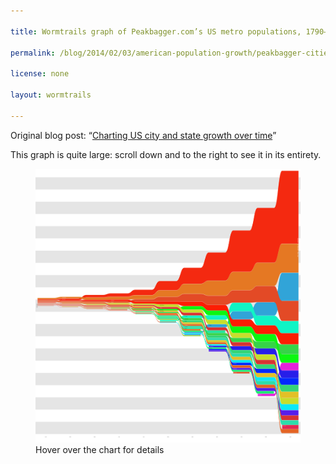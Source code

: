 ```yaml
---

title: Wormtrails graph of Peakbagger.com’s US metro populations, 1790–1890

permalink: /blog/2014/02/03/american-population-growth/peakbagger-cities-1790-1890

license: none

layout: wormtrails

---
```

Original blog post: “[Charting US city and state growth over time][1]”

This graph is quite large: scroll down and to the right to see it in its entirety.

<figure>
    <img src="/assets/images/wormtrails/peakbagger-cities-1790-1890.png" usemap="#clmap">
    <figcaption id="wormtrails-banner">Hover over the chart for details</figcaption>
</figure>
<map name="clmap">
    <area target="_new" shape="rect" onmouseover="updateBanner('Hartford (pop. 2,700)', '#D25E37')" coords="25,1682,225,1683">
    <area target="_new" shape="rect" onmouseover="updateBanner('Alexandria, VA (pop. 2,800)', '#D95231')" coords="25,1679,225,1680">
    <area target="_new" shape="rect" onmouseover="updateBanner('Petersburg, VA (pop. 2,800)', '#D95330')" coords="25,1677,225,1677">
    <area target="_new" shape="rect" onmouseover="updateBanner('Norfolk (pop. 3,000)', '#F41E0F')" coords="25,1674,225,1675">
    <area target="_new" shape="rect" onmouseover="updateBanner('Albany (pop. 3,500)', '#D73332')" coords="25,1671,225,1672">
    <area target="_new" shape="rect" onmouseover="updateBanner('Richmond (pop. 3,800)', '#E75A21')" coords="25,1667,225,1669">
    <area target="_new" shape="rect" onmouseover="updateBanner('Middleborough, MA (pop. 4,500)', '#E22727')" coords="25,1664,225,1665">
    <area target="_new" shape="rect" onmouseover="updateBanner('New Haven (pop. 4,500)', '#DD582C')" coords="25,1661,225,1662">
    <area target="_new" shape="rect" onmouseover="updateBanner('Nantucket (pop. 4,600)', '#E75621')" coords="25,1657,225,1659">
    <area target="_new" shape="rect" onmouseover="updateBanner('Portsmouth, NH (pop. 4,700)', '#F92609')" coords="25,1654,225,1655">
    <area target="_new" shape="rect" onmouseover="updateBanner('Newburyport, MA (pop. 4,800)', '#DE6A2C')" coords="25,1651,225,1652">
    <area target="_new" shape="rect" onmouseover="updateBanner('Gloucester, MA (pop. 5,300)', '#D54035')" coords="25,1647,225,1649">
    <area target="_new" shape="rect" onmouseover="updateBanner('Providence (pop. 6,400)', '#E46424')" coords="25,1643,225,1645">
    <area target="_new" shape="rect" onmouseover="updateBanner('Newport, RI (pop. 6,700)', '#D75633')" coords="25,1639,225,1641">
    <area target="_new" shape="rect" onmouseover="updateBanner('Baltimore (pop. 13,500)', '#FD1D03')" coords="25,1633,225,1637">
    <area target="_new" shape="rect" onmouseover="updateBanner('Salem, MA (pop. 13,600)', '#DA4A2F')" coords="25,1627,225,1631">
    <area target="_new" shape="rect" onmouseover="updateBanner('Charleston (pop. 16,400)', '#F06315')" coords="25,1620,225,1625">
    <area target="_new" shape="rect" onmouseover="updateBanner('Boston (pop. 18,300)', '#E34A26')" coords="25,1612,225,1618">
    <area target="_new" shape="rect" onmouseover="updateBanner('New York (pop. 33,100)', '#F42910')" coords="25,1601,225,1610">
    <area target="_new" shape="rect" onmouseover="updateBanner('Philadelphia (pop. 44,100)', '#E57823')" coords="25,1585,225,1599">
    <area target="_new" shape="rect" onmouseover="updateBanner('Middleborough, MA (pop. 4,500)', '#E22727')" coords="325,1696,525,1697">
    <area target="_new" shape="rect" onmouseover="updateBanner('New London, CT (pop. 5,200)', '#CCA83D')" coords="325,1692,525,1694">
    <area target="_new" shape="rect" onmouseover="updateBanner('Savannah (pop. 5,200)', '#D7CE33')" coords="325,1689,525,1690">
    <area target="_new" shape="rect" onmouseover="updateBanner('Schenectady, NY (pop. 5,300)', '#D6C433')" coords="325,1685,525,1687">
    <area target="_new" shape="rect" onmouseover="updateBanner('Gloucester, MA (pop. 5,300)', '#D54035')" coords="325,1681,525,1683">
    <area target="_new" shape="rect" onmouseover="updateBanner('Portsmouth, NH (pop. 5,300)', '#F92609')" coords="325,1678,525,1679">
    <area target="_new" shape="rect" onmouseover="updateBanner('Albany (pop. 5,300)', '#D73332')" coords="325,1674,525,1676">
    <area target="_new" shape="rect" onmouseover="updateBanner('Nantucket (pop. 5,600)', '#E75621')" coords="325,1671,525,1672">
    <area target="_new" shape="rect" onmouseover="updateBanner('Richmond (pop. 5,700)', '#E75A21')" coords="325,1667,525,1669">
    <area target="_new" shape="rect" onmouseover="updateBanner('Newburyport, MA (pop. 6,000)', '#DE6A2C')" coords="325,1663,525,1665">
    <area target="_new" shape="rect" onmouseover="updateBanner('Newport, RI (pop. 6,700)', '#D75633')" coords="325,1659,525,1661">
    <area target="_new" shape="rect" onmouseover="updateBanner('Norfolk (pop. 6,900)', '#F41E0F')" coords="325,1655,525,1657">
    <area target="_new" shape="rect" onmouseover="updateBanner('Providence (pop. 7,600)', '#E46424')" coords="325,1651,525,1653">
    <area target="_new" shape="rect" onmouseover="updateBanner('Washington (pop. 11,200)', '#E2C027')" coords="325,1645,525,1649">
    <area target="_new" shape="rect" onmouseover="updateBanner('Salem, MA (pop. 14,700)', '#DA4A2F')" coords="325,1639,525,1643">
    <area target="_new" shape="rect" onmouseover="updateBanner('Charleston (pop. 18,800)', '#F06315')" coords="325,1631,525,1637">
    <area target="_new" shape="rect" onmouseover="updateBanner('Boston (pop. 24,900)', '#E34A26')" coords="325,1622,525,1629">
    <area target="_new" shape="rect" onmouseover="updateBanner('Baltimore (pop. 26,500)', '#FD1D03')" coords="325,1612,525,1620">
    <area target="_new" shape="rect" onmouseover="updateBanner('New York (pop. 60,500)', '#F42910')" coords="325,1592,525,1610">
    <area target="_new" shape="rect" onmouseover="updateBanner('Philadelphia (pop. 61,600)', '#E57823')" coords="325,1571,525,1590">
    <area target="_new" shape="rect" onmouseover="updateBanner('New Haven (pop. 5,800)', '#DD582C')" coords="625,1719,825,1721">
    <area target="_new" shape="rect" onmouseover="updateBanner('Schenectady, NY (pop. 5,900)', '#D6C433')" coords="625,1716,825,1717">
    <area target="_new" shape="rect" onmouseover="updateBanner('Gloucester, MA (pop. 5,900)', '#D54035')" coords="625,1712,825,1714">
    <area target="_new" shape="rect" onmouseover="updateBanner('Nantucket (pop. 6,800)', '#E75621')" coords="625,1708,825,1710">
    <area target="_new" shape="rect" onmouseover="updateBanner('Portsmouth, NH (pop. 6,900)', '#F92609')" coords="625,1704,825,1706">
    <area target="_new" shape="rect" onmouseover="updateBanner('Portland, ME (pop. 7,200)', '#9AD436')" coords="625,1700,825,1702">
    <area target="_new" shape="rect" onmouseover="updateBanner('Newburyport, MA (pop. 7,600)', '#DE6A2C')" coords="625,1695,825,1698">
    <area target="_new" shape="rect" onmouseover="updateBanner('Newport, RI (pop. 7,900)', '#D75633')" coords="625,1691,825,1693">
    <area target="_new" shape="rect" onmouseover="updateBanner('Norfolk (pop. 9,200)', '#F41E0F')" coords="625,1686,825,1689">
    <area target="_new" shape="rect" onmouseover="updateBanner('Richmond (pop. 9,700)', '#E75A21')" coords="625,1681,825,1684">
    <area target="_new" shape="rect" onmouseover="updateBanner('Providence (pop. 10,100)', '#E46424')" coords="625,1676,825,1679">
    <area target="_new" shape="rect" onmouseover="updateBanner('Albany (pop. 10,800)', '#D73332')" coords="625,1671,825,1674">
    <area target="_new" shape="rect" onmouseover="updateBanner('New Orleans (pop. 17,200)', '#C7DE2C')" coords="625,1664,825,1669">
    <area target="_new" shape="rect" onmouseover="updateBanner('Washington (pop. 20,400)', '#E2C027')" coords="625,1656,825,1662">
    <area target="_new" shape="rect" onmouseover="updateBanner('Salem, MA (pop. 23,100)', '#DA4A2F')" coords="625,1647,825,1654">
    <area target="_new" shape="rect" onmouseover="updateBanner('Charleston (pop. 24,700)', '#F06315')" coords="625,1637,825,1645">
    <area target="_new" shape="rect" onmouseover="updateBanner('Boston (pop. 38,700)', '#E34A26')" coords="625,1624,825,1635">
    <area target="_new" shape="rect" onmouseover="updateBanner('Baltimore (pop. 46,600)', '#FD1D03')" coords="625,1608,825,1622">
    <area target="_new" shape="rect" onmouseover="updateBanner('Philadelphia (pop. 87,300)', '#E57823')" coords="625,1580,825,1606">
    <area target="_new" shape="rect" onmouseover="updateBanner('New York (pop. 101,000)', '#F42910')" coords="625,1547,825,1578">
    <area target="_new" shape="rect" onmouseover="updateBanner('New Haven (pop. 7,200)', '#DD582C')" coords="925,1737,1125,1739">
    <area target="_new" shape="rect" onmouseover="updateBanner('Nantucket (pop. 7,300)', '#E75621')" coords="925,1733,1125,1735">
    <area target="_new" shape="rect" onmouseover="updateBanner('Portsmouth, NH (pop. 7,300)', '#F92609')" coords="925,1728,1125,1731">
    <area target="_new" shape="rect" onmouseover="updateBanner('Newport, RI (pop. 7,300)', '#D75633')" coords="925,1724,1125,1726">
    <area target="_new" shape="rect" onmouseover="updateBanner('Pittsburgh (pop. 7,300)', '#36D448')" coords="925,1720,1125,1722">
    <area target="_new" shape="rect" onmouseover="updateBanner('Savannah (pop. 7,500)', '#D7CE33')" coords="925,1716,1125,1718">
    <area target="_new" shape="rect" onmouseover="updateBanner('Norfolk (pop. 8,500)', '#F41E0F')" coords="925,1711,1125,1714">
    <area target="_new" shape="rect" onmouseover="updateBanner('Portland, ME (pop. 8,600)', '#9AD436')" coords="925,1707,1125,1709">
    <area target="_new" shape="rect" onmouseover="updateBanner('Cincinnati (pop. 9,600)', '#0CF710')" coords="925,1702,1125,1705">
    <area target="_new" shape="rect" onmouseover="updateBanner('Providence (pop. 11,800)', '#E46424')" coords="925,1696,1125,1700">
    <area target="_new" shape="rect" onmouseover="updateBanner('Richmond (pop. 12,100)', '#E75A21')" coords="925,1691,1125,1694">
    <area target="_new" shape="rect" onmouseover="updateBanner('Albany (pop. 17,900)', '#D73332')" coords="925,1683,1125,1689">
    <area target="_new" shape="rect" onmouseover="updateBanner('Salem, MA (pop. 22,600)', '#DA4A2F')" coords="925,1675,1125,1681">
    <area target="_new" shape="rect" onmouseover="updateBanner('Charleston (pop. 24,800)', '#F06315')" coords="925,1665,1125,1673">
    <area target="_new" shape="rect" onmouseover="updateBanner('New Orleans (pop. 27,200)', '#C7DE2C')" coords="925,1655,1125,1663">
    <area target="_new" shape="rect" onmouseover="updateBanner('Washington (pop. 28,800)', '#E2C027')" coords="925,1644,1125,1653">
    <area target="_new" shape="rect" onmouseover="updateBanner('Boston (pop. 54,000)', '#E34A26')" coords="925,1626,1125,1642">
    <area target="_new" shape="rect" onmouseover="updateBanner('Baltimore (pop. 62,700)', '#FD1D03')" coords="925,1605,1125,1624">
    <area target="_new" shape="rect" onmouseover="updateBanner('Philadelphia (pop. 109,000)', '#E57823')" coords="925,1571,1125,1603">
    <area target="_new" shape="rect" onmouseover="updateBanner('New York (pop. 131,000)', '#F42910')" coords="925,1529,1125,1569">
    <area target="_new" shape="rect" onmouseover="updateBanner('Buffalo (pop. 8,700)', '#34D576')" coords="1225,1781,1425,1784">
    <area target="_new" shape="rect" onmouseover="updateBanner('Rochester (pop. 9,200)', '#1BEB71')" coords="1225,1776,1425,1779">
    <area target="_new" shape="rect" onmouseover="updateBanner('Norfolk (pop. 9,800)', '#F41E0F')" coords="1225,1772,1425,1774">
    <area target="_new" shape="rect" onmouseover="updateBanner('New Haven (pop. 10,200)', '#DD582C')" coords="1225,1766,1425,1770">
    <area target="_new" shape="rect" onmouseover="updateBanner('Louisville (pop. 10,300)', '#2CDDAA')" coords="1225,1761,1425,1764">
    <area target="_new" shape="rect" onmouseover="updateBanner('Portland, ME (pop. 12,600)', '#9AD436')" coords="1225,1756,1425,1759">
    <area target="_new" shape="rect" onmouseover="updateBanner('Newark (pop. 14,400)', '#23E59C')" coords="1225,1749,1425,1754">
    <area target="_new" shape="rect" onmouseover="updateBanner('Pittsburgh (pop. 15,400)', '#36D448')" coords="1225,1743,1425,1747">
    <area target="_new" shape="rect" onmouseover="updateBanner('Richmond (pop. 16,100)', '#E75A21')" coords="1225,1736,1425,1741">
    <area target="_new" shape="rect" onmouseover="updateBanner('Providence (pop. 22,400)', '#E46424')" coords="1225,1727,1425,1734">
    <area target="_new" shape="rect" onmouseover="updateBanner('Cincinnati (pop. 24,800)', '#0CF710')" coords="1225,1718,1425,1725">
    <area target="_new" shape="rect" onmouseover="updateBanner('Salem, MA (pop. 27,300)', '#DA4A2F')" coords="1225,1707,1425,1716">
    <area target="_new" shape="rect" onmouseover="updateBanner('Charleston (pop. 30,300)', '#F06315')" coords="1225,1696,1425,1705">
    <area target="_new" shape="rect" onmouseover="updateBanner('Washington (pop. 35,500)', '#E2C027')" coords="1225,1684,1425,1694">
    <area target="_new" shape="rect" onmouseover="updateBanner('Albany (pop. 35,800)', '#D73332')" coords="1225,1671,1425,1682">
    <area target="_new" shape="rect" onmouseover="updateBanner('New Orleans (pop. 46,100)', '#C7DE2C')" coords="1225,1655,1425,1669">
    <area target="_new" shape="rect" onmouseover="updateBanner('Baltimore (pop. 80,600)', '#FD1D03')" coords="1225,1629,1425,1653">
    <area target="_new" shape="rect" onmouseover="updateBanner('Boston (pop. 85,600)', '#E34A26')" coords="1225,1601,1425,1627">
    <area target="_new" shape="rect" onmouseover="updateBanner('Philadelphia (pop. 161,000)', '#E57823')" coords="1225,1551,1425,1599">
    <area target="_new" shape="rect" onmouseover="updateBanner('New York (pop. 215,000)', '#F42910')" coords="1225,1484,1425,1549">
    <area target="_new" shape="rect" onmouseover="updateBanner('Detroit (pop. 21,200)', '#0AE8F8')" coords="1525,1884,1725,1891">
    <area target="_new" shape="rect" onmouseover="updateBanner('New Haven (pop. 21,900)', '#DD582C')" coords="1525,1876,1725,1882">
    <area target="_new" shape="rect" onmouseover="updateBanner('New Bedford (pop. 24,100)', '#0FF5BA')" coords="1525,1867,1725,1874">
    <area target="_new" shape="rect" onmouseover="updateBanner('St. Louis (pop. 28,400)', '#10F4C5')" coords="1525,1856,1725,1865">
    <area target="_new" shape="rect" onmouseover="updateBanner('Portland, ME (pop. 28,600)', '#9AD436')" coords="1525,1846,1725,1854">
    <area target="_new" shape="rect" onmouseover="updateBanner('Buffalo (pop. 29,300)', '#34D576')" coords="1525,1835,1725,1844">
    <area target="_new" shape="rect" onmouseover="updateBanner('Newark (pop. 29,800)', '#23E59C')" coords="1525,1824,1725,1833">
    <area target="_new" shape="rect" onmouseover="updateBanner('Rochester (pop. 31,400)', '#1BEB71')" coords="1525,1812,1725,1822">
    <area target="_new" shape="rect" onmouseover="updateBanner('Louisville (pop. 34,200)', '#2CDDAA')" coords="1525,1800,1725,1810">
    <area target="_new" shape="rect" onmouseover="updateBanner('Providence (pop. 40,900)', '#E46424')" coords="1525,1786,1725,1798">
    <area target="_new" shape="rect" onmouseover="updateBanner('Charleston (pop. 42,600)', '#F06315')" coords="1525,1771,1725,1784">
    <area target="_new" shape="rect" onmouseover="updateBanner('Pittsburgh (pop. 43,700)', '#36D448')" coords="1525,1756,1725,1769">
    <area target="_new" shape="rect" onmouseover="updateBanner('Washington (pop. 50,200)', '#E2C027')" coords="1525,1739,1725,1754">
    <area target="_new" shape="rect" onmouseover="updateBanner('Cincinnati (pop. 54,800)', '#0CF710')" coords="1525,1720,1725,1737">
    <area target="_new" shape="rect" onmouseover="updateBanner('Albany (pop. 72,000)', '#D73332')" coords="1525,1697,1725,1718">
    <area target="_new" shape="rect" onmouseover="updateBanner('New Orleans (pop. 105,000)', '#C7DE2C')" coords="1525,1663,1725,1695">
    <area target="_new" shape="rect" onmouseover="updateBanner('Baltimore (pop. 110,000)', '#FD1D03')" coords="1525,1628,1725,1661">
    <area target="_new" shape="rect" onmouseover="updateBanner('Boston (pop. 183,000)', '#E34A26')" coords="1525,1571,1725,1626">
    <area target="_new" shape="rect" onmouseover="updateBanner('Philadelphia (pop. 259,000)', '#E57823')" coords="1525,1492,1725,1569">
    <area target="_new" shape="rect" onmouseover="updateBanner('New York (pop. 374,000)', '#F42910')" coords="1525,1378,1725,1490">
    <area target="_new" shape="rect" onmouseover="updateBanner('Portland, ME (pop. 36,000)', '#9AD436')" coords="1825,2042,2025,2053">
    <area target="_new" shape="rect" onmouseover="updateBanner('Syracuse (pop. 38,000)', '#2CA4DD')" coords="1825,2029,2025,2040">
    <area target="_new" shape="rect" onmouseover="updateBanner('Detroit (pop. 38,000)', '#0AE8F8')" coords="1825,2016,2025,2027">
    <area target="_new" shape="rect" onmouseover="updateBanner('Chicago (pop. 40,000)', '#31A4D8')" coords="1825,2002,2025,2014">
    <area target="_new" shape="rect" onmouseover="updateBanner('Rochester (pop. 49,000)', '#1BEB71')" coords="1825,1985,2025,2000">
    <area target="_new" shape="rect" onmouseover="updateBanner('Charleston (pop. 50,000)', '#F06315')" coords="1825,1968,2025,1983">
    <area target="_new" shape="rect" onmouseover="updateBanner('Newark (pop. 57,000)', '#23E59C')" coords="1825,1949,2025,1966">
    <area target="_new" shape="rect" onmouseover="updateBanner('Louisville (pop. 61,000)', '#2CDDAA')" coords="1825,1928,2025,1947">
    <area target="_new" shape="rect" onmouseover="updateBanner('Providence (pop. 65,000)', '#E46424')" coords="1825,1907,2025,1926">
    <area target="_new" shape="rect" onmouseover="updateBanner('Washington (pop. 67,000)', '#E2C027')" coords="1825,1885,2025,1905">
    <area target="_new" shape="rect" onmouseover="updateBanner('Buffalo (pop. 80,000)', '#34D576')" coords="1825,1859,2025,1883">
    <area target="_new" shape="rect" onmouseover="updateBanner('Pittsburgh (pop. 86,000)', '#36D448')" coords="1825,1831,2025,1857">
    <area target="_new" shape="rect" onmouseover="updateBanner('St. Louis (pop. 95,000)', '#10F4C5')" coords="1825,1801,2025,1829">
    <area target="_new" shape="rect" onmouseover="updateBanner('Albany (pop. 107,000)', '#D73332')" coords="1825,1766,2025,1799">
    <area target="_new" shape="rect" onmouseover="updateBanner('New Orleans (pop. 123,000)', '#C7DE2C')" coords="1825,1728,2025,1764">
    <area target="_new" shape="rect" onmouseover="updateBanner('Cincinnati (pop. 133,000)', '#0CF710')" coords="1825,1686,2025,1726">
    <area target="_new" shape="rect" onmouseover="updateBanner('Baltimore (pop. 179,000)', '#FD1D03')" coords="1825,1630,2025,1684">
    <area target="_new" shape="rect" onmouseover="updateBanner('Boston (pop. 308,000)', '#E34A26')" coords="1825,1536,2025,1628">
    <area target="_new" shape="rect" onmouseover="updateBanner('Philadelphia (pop. 405,000)', '#E57823')" coords="1825,1412,2025,1534">
    <area target="_new" shape="rect" onmouseover="updateBanner('New York (pop. 650,000)', '#F42910')" coords="1825,1215,2025,1410">
    <area target="_new" shape="rect" onmouseover="updateBanner('Milwaukee (pop. 48,000)', '#571DEA')" coords="2125,2226,2325,2241">
    <area target="_new" shape="rect" onmouseover="updateBanner('Cleveland (pop. 49,000)', '#0229FE')" coords="2125,2210,2325,2224">
    <area target="_new" shape="rect" onmouseover="updateBanner('Rochester (pop. 56,000)', '#1BEB71')" coords="2125,2191,2325,2208">
    <area target="_new" shape="rect" onmouseover="updateBanner('San Francisco (pop. 57,000)', '#271EE9')" coords="2125,2172,2325,2189">
    <area target="_new" shape="rect" onmouseover="updateBanner('Detroit (pop. 59,000)', '#0AE8F8')" coords="2125,2152,2325,2170">
    <area target="_new" shape="rect" onmouseover="updateBanner('Providence (pop. 69,000)', '#E46424')" coords="2125,2129,2325,2150">
    <area target="_new" shape="rect" onmouseover="updateBanner('Washington (pop. 80,000)', '#E2C027')" coords="2125,2103,2325,2127">
    <area target="_new" shape="rect" onmouseover="updateBanner('Louisville (pop. 88,000)', '#2CDDAA')" coords="2125,2075,2325,2101">
    <area target="_new" shape="rect" onmouseover="updateBanner('Buffalo (pop. 90,000)', '#34D576')" coords="2125,2046,2325,2073">
    <area target="_new" shape="rect" onmouseover="updateBanner('Pittsburgh (pop. 93,000)', '#36D448')" coords="2125,2016,2325,2044">
    <area target="_new" shape="rect" onmouseover="updateBanner('Newark (pop. 103,000)', '#23E59C')" coords="2125,1983,2325,2014">
    <area target="_new" shape="rect" onmouseover="updateBanner('Albany (pop. 116,000)', '#D73332')" coords="2125,1946,2325,1981">
    <area target="_new" shape="rect" onmouseover="updateBanner('Chicago (pop. 123,000)', '#31A4D8')" coords="2125,1907,2325,1944">
    <area target="_new" shape="rect" onmouseover="updateBanner('New Orleans (pop. 172,000)', '#C7DE2C')" coords="2125,1854,2325,1905">
    <area target="_new" shape="rect" onmouseover="updateBanner('St. Louis (pop. 176,000)', '#10F4C5')" coords="2125,1799,2325,1852">
    <area target="_new" shape="rect" onmouseover="updateBanner('Cincinnati (pop. 192,000)', '#0CF710')" coords="2125,1739,2325,1797">
    <area target="_new" shape="rect" onmouseover="updateBanner('Baltimore (pop. 221,000)', '#FD1D03')" coords="2125,1671,2325,1737">
    <area target="_new" shape="rect" onmouseover="updateBanner('Boston (pop. 374,000)', '#E34A26')" coords="2125,1557,2325,1669">
    <area target="_new" shape="rect" onmouseover="updateBanner('Philadelphia (pop. 608,000)', '#E57823')" coords="2125,1372,2325,1555">
    <area target="_new" shape="rect" onmouseover="updateBanner('New York (pop. 1,143,000)', '#F42910')" coords="2125,1028,2325,1370">
    <area target="_new" shape="rect" onmouseover="updateBanner('New Haven (pop. 65,000)', '#DD582C')" coords="2425,2492,2625,2511">
    <area target="_new" shape="rect" onmouseover="updateBanner('Rochester (pop. 73,000)', '#1BEB71')" coords="2425,2468,2625,2490">
    <area target="_new" shape="rect" onmouseover="updateBanner('Milwaukee (pop. 75,000)', '#571DEA')" coords="2425,2443,2625,2466">
    <area target="_new" shape="rect" onmouseover="updateBanner('Providence (pop. 101,000)', '#E46424')" coords="2425,2411,2625,2441">
    <area target="_new" shape="rect" onmouseover="updateBanner('Cleveland (pop. 101,000)', '#0229FE')" coords="2425,2378,2625,2409">
    <area target="_new" shape="rect" onmouseover="updateBanner('Detroit (pop. 101,000)', '#0AE8F8')" coords="2425,2346,2625,2376">
    <area target="_new" shape="rect" onmouseover="updateBanner('Washington (pop. 123,000)', '#E2C027')" coords="2425,2307,2625,2344">
    <area target="_new" shape="rect" onmouseover="updateBanner('Louisville (pop. 129,000)', '#2CDDAA')" coords="2425,2267,2625,2305">
    <area target="_new" shape="rect" onmouseover="updateBanner('Buffalo (pop. 133,000)', '#34D576')" coords="2425,2225,2625,2265">
    <area target="_new" shape="rect" onmouseover="updateBanner('San Francisco (pop. 151,000)', '#271EE9')" coords="2425,2177,2625,2223">
    <area target="_new" shape="rect" onmouseover="updateBanner('Albany (pop. 157,000)', '#D73332')" coords="2425,2128,2625,2175">
    <area target="_new" shape="rect" onmouseover="updateBanner('Pittsburgh (pop. 170,000)', '#36D448')" coords="2425,2075,2625,2126">
    <area target="_new" shape="rect" onmouseover="updateBanner('New Orleans (pop. 196,000)', '#C7DE2C')" coords="2425,2014,2625,2073">
    <area target="_new" shape="rect" onmouseover="updateBanner('Cincinnati (pop. 257,000)', '#0CF710')" coords="2425,1935,2625,2012">
    <area target="_new" shape="rect" onmouseover="updateBanner('Baltimore (pop. 283,000)', '#FD1D03')" coords="2425,1848,2625,1933">
    <area target="_new" shape="rect" onmouseover="updateBanner('Chicago (pop. 324,000)', '#31A4D8')" coords="2425,1749,2625,1846">
    <area target="_new" shape="rect" onmouseover="updateBanner('St. Louis (pop. 345,000)', '#10F4C5')" coords="2425,1644,2625,1747">
    <area target="_new" shape="rect" onmouseover="updateBanner('Boston (pop. 501,000)', '#E34A26')" coords="2425,1491,2625,1642">
    <area target="_new" shape="rect" onmouseover="updateBanner('Philadelphia (pop. 747,000)', '#E57823')" coords="2425,1265,2625,1489">
    <area target="_new" shape="rect" onmouseover="updateBanner('New York (pop. 1,687,000)', '#F42910')" coords="2425,757,2625,1263">
    <area target="_new" shape="rect" onmouseover="updateBanner('Minneapolis (pop. 94,000)', '#E424DA')" coords="2725,2760,2925,2788">
    <area target="_new" shape="rect" onmouseover="updateBanner('Rochester (pop. 103,000)', '#1BEB71')" coords="2725,2727,2925,2758">
    <area target="_new" shape="rect" onmouseover="updateBanner('Milwaukee (pop. 121,000)', '#571DEA')" coords="2725,2689,2925,2725">
    <area target="_new" shape="rect" onmouseover="updateBanner('Providence (pop. 128,000)', '#E46424')" coords="2725,2649,2925,2687">
    <area target="_new" shape="rect" onmouseover="updateBanner('Louisville (pop. 143,000)', '#2CDDAA')" coords="2725,2604,2925,2647">
    <area target="_new" shape="rect" onmouseover="updateBanner('Detroit (pop. 147,000)', '#0AE8F8')" coords="2725,2558,2925,2602">
    <area target="_new" shape="rect" onmouseover="updateBanner('Washington (pop. 164,000)', '#E2C027')" coords="2725,2506,2925,2556">
    <area target="_new" shape="rect" onmouseover="updateBanner('Cleveland (pop. 169,000)', '#0229FE')" coords="2725,2454,2925,2504">
    <area target="_new" shape="rect" onmouseover="updateBanner('Buffalo (pop. 171,000)', '#34D576')" coords="2725,2400,2925,2452">
    <area target="_new" shape="rect" onmouseover="updateBanner('Albany (pop. 178,000)', '#D73332')" coords="2725,2345,2925,2398">
    <area target="_new" shape="rect" onmouseover="updateBanner('New Orleans (pop. 219,000)', '#C7DE2C')" coords="2725,2277,2925,2343">
    <area target="_new" shape="rect" onmouseover="updateBanner('San Francisco (pop. 236,000)', '#271EE9')" coords="2725,2204,2925,2275">
    <area target="_new" shape="rect" onmouseover="updateBanner('Pittsburgh (pop. 265,000)', '#36D448')" coords="2725,2123,2925,2202">
    <area target="_new" shape="rect" onmouseover="updateBanner('Cincinnati (pop. 307,000)', '#0CF710')" coords="2725,2029,2925,2121">
    <area target="_new" shape="rect" onmouseover="updateBanner('Baltimore (pop. 353,000)', '#FD1D03')" coords="2725,1921,2925,2027">
    <area target="_new" shape="rect" onmouseover="updateBanner('St. Louis (pop. 386,000)', '#10F4C5')" coords="2725,1803,2925,1919">
    <area target="_new" shape="rect" onmouseover="updateBanner('Chicago (pop. 543,000)', '#31A4D8')" coords="2725,1638,2925,1801">
    <area target="_new" shape="rect" onmouseover="updateBanner('Boston (pop. 658,000)', '#E34A26')" coords="2725,1439,2925,1636">
    <area target="_new" shape="rect" onmouseover="updateBanner('Philadelphia (pop. 949,000)', '#E57823')" coords="2725,1152,2925,1437">
    <area target="_new" shape="rect" onmouseover="updateBanner('New York (pop. 2,234,000)', '#F42910')" coords="2725,480,2925,1150">
    <area target="_new" shape="rect" onmouseover="updateBanner('Providence (pop. 163,000)', '#E46424')" coords="3025,3194,3225,3243">
    <area target="_new" shape="rect" onmouseover="updateBanner('Kansas City (pop. 165,000)', '#E22751')" coords="3025,3143,3225,3192">
    <area target="_new" shape="rect" onmouseover="updateBanner('Louisville (pop. 183,000)', '#2CDDAA')" coords="3025,3086,3225,3141">
    <area target="_new" shape="rect" onmouseover="updateBanner('Albany (pop. 189,000)', '#D73332')" coords="3025,3027,3225,3084">
    <area target="_new" shape="rect" onmouseover="updateBanner('Milwaukee (pop. 212,000)', '#571DEA')" coords="3025,2961,3225,3025">
    <area target="_new" shape="rect" onmouseover="updateBanner('Detroit (pop. 237,000)', '#0AE8F8')" coords="3025,2888,3225,2959">
    <area target="_new" shape="rect" onmouseover="updateBanner('New Orleans (pop. 245,000)', '#C7DE2C')" coords="3025,2813,3225,2886">
    <area target="_new" shape="rect" onmouseover="updateBanner('Washington (pop. 253,000)', '#E2C027')" coords="3025,2735,3225,2811">
    <area target="_new" shape="rect" onmouseover="updateBanner('Buffalo (pop. 272,000)', '#34D576')" coords="3025,2651,3225,2733">
    <area target="_new" shape="rect" onmouseover="updateBanner('Cleveland (pop. 274,000)', '#0229FE')" coords="3025,2567,3225,2649">
    <area target="_new" shape="rect" onmouseover="updateBanner('San Francisco (pop. 302,000)', '#271EE9')" coords="3025,2474,3225,2565">
    <area target="_new" shape="rect" onmouseover="updateBanner('Minneapolis (pop. 305,000)', '#E424DA')" coords="3025,2381,3225,2472">
    <area target="_new" shape="rect" onmouseover="updateBanner('Cincinnati (pop. 344,000)', '#0CF710')" coords="3025,2276,3225,2379">
    <area target="_new" shape="rect" onmouseover="updateBanner('Pittsburgh (pop. 396,000)', '#36D448')" coords="3025,2155,3225,2274">
    <area target="_new" shape="rect" onmouseover="updateBanner('Baltimore (pop. 453,000)', '#FD1D03')" coords="3025,2017,3225,2153">
    <area target="_new" shape="rect" onmouseover="updateBanner('St. Louis (pop. 490,000)', '#10F4C5')" coords="3025,1868,3225,2015">
    <area target="_new" shape="rect" onmouseover="updateBanner('Boston (pop. 818,000)', '#E34A26')" coords="3025,1621,3225,1866">
    <area target="_new" shape="rect" onmouseover="updateBanner('Chicago (pop. 1,141,000)', '#31A4D8')" coords="3025,1276,3225,1619">
    <area target="_new" shape="rect" onmouseover="updateBanner('Philadelphia (pop. 1,180,000)', '#E57823')" coords="3025,920,3225,1274">
    <area target="_new" shape="rect" onmouseover="updateBanner('New York (pop. 2,977,000)', '#F42910')" coords="3025,25,3225,918">
</map>

[1]: http://marktrapp.com/blog/2014/02/03/american-population-growth/ "Charting US city and state growth over time"
